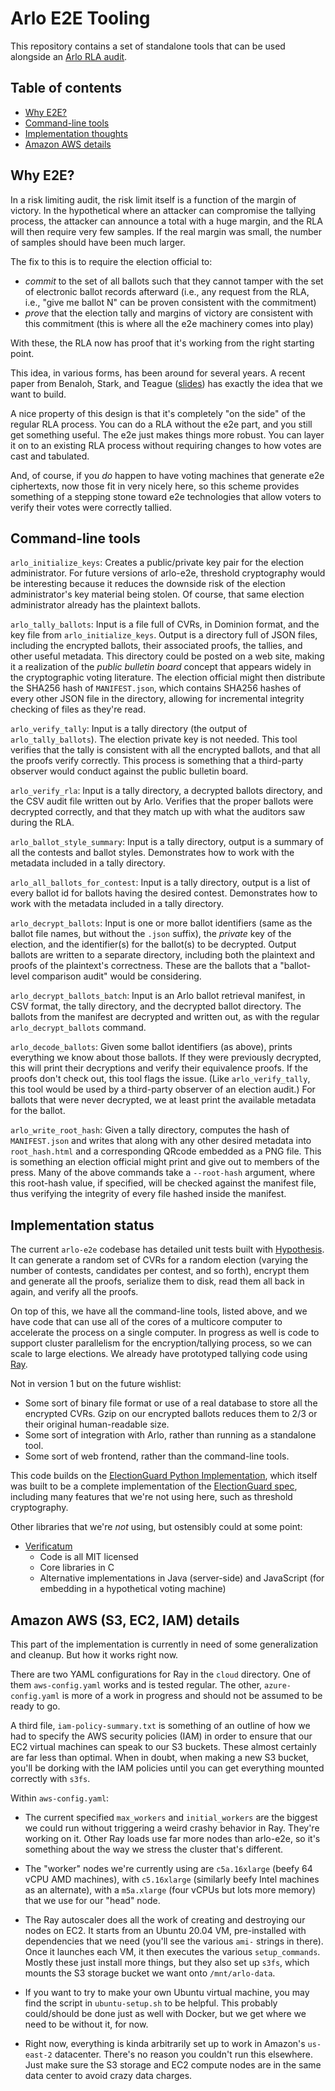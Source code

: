 # Arlo E2E Tooling

This repository contains a set of standalone tools that can be
used alongside an [Arlo RLA audit](https://voting.works/risk-limiting-audits/).

## Table of contents

- [Why E2E?](#why-e2e?)
- [Command-line tools](#command-line-tools)
- [Implementation thoughts](#implementation-thoughts)
- [Amazon AWS details](#amazon-aws-s3-ec2-iam-details)

## Why E2E?

In a risk limiting audit, the risk limit itself is a function of the margin of victory. In the hypothetical where an attacker can compromise the tallying process, the attacker can announce a total with a huge margin, and the RLA will then require very few samples. If the real margin was small, the number of samples should have been much larger.

The fix to this is to require the election official to:
- *commit* to the set of all ballots such that they cannot tamper with the set of electronic ballot records afterward (i.e., any request from the RLA, i.e., "give me ballot N" can be proven consistent with the commitment)
- *prove* that the election tally and margins of victory are consistent with this commitment (this is where all the e2e machinery comes into play)

With these, the RLA now has proof that it's working from the right starting point.

This idea, in various forms, has been around for several years. A recent paper from Benaloh, Stark, and Teague ([slides](https://www.e-vote-id.org/wp-content/uploads/2019/10/VAULT.pdf)) has exactly the idea that we want to build.

A nice property of this design is that it's completely "on the side" of the regular RLA process. You can do a RLA without the e2e part, and you still get something useful. The e2e just makes things more robust. You can layer it on to an existing RLA process without requiring changes to how votes are cast and tabulated.

And, of course, if you *do* happen to have voting machines that generate e2e ciphertexts, now those fit in very nicely here, so this scheme provides something of a stepping stone toward e2e technologies that allow voters to verify their votes were correctly tallied.

## Command-line tools

`arlo_initialize_keys`: Creates a public/private key pair for the election administrator. 
For future versions of arlo-e2e, threshold cryptography would be interesting because it
reduces the downside risk of the election administrator's key material being stolen.
Of course, that same election administrator already has the plaintext ballots.

`arlo_tally_ballots`: Input is a file full of CVRs, in Dominion format, and the key file
from `arlo_initialize_keys`. Output is a directory full of JSON files, including the 
encrypted ballots, their associated proofs, the tallies, and other useful metadata.
This directory could be posted on a web site, making it a realization of the _public bulletin board_ concept
that appears widely in the cryptographic voting literature. The election official might then
distribute the SHA256 hash of `MANIFEST.json`, which contains SHA256 hashes of
every other JSON file in the directory, allowing for incremental integrity checking
of files as they're read.

`arlo_verify_tally`: Input is a tally directory (the output of `arlo_tally_ballots`). The 
election private key is not needed. This tool verifies that the tally is consistent with all the
encrypted ballots, and that all the proofs verify correctly. This process is something that
a third-party observer would conduct against the public bulletin board.

`arlo_verify_rla`: Input is a tally directory, a decrypted ballots directory, and the
CSV audit file written out by Arlo. Verifies that the proper ballots were decrypted correctly,
and that they match up with what the auditors saw during the RLA.

`arlo_ballot_style_summary`: Input is a tally directory, output is a summary of all the
contests and ballot styles. Demonstrates how to work with the metadata included
in a tally directory.

`arlo_all_ballots_for_contest`: Input is a tally directory, output is a list of every ballot id
for ballots having the desired contest.  Demonstrates how to work with the metadata included
in a tally directory.

`arlo_decrypt_ballots`: Input is one or more ballot identifiers (same as the ballot file names, but without the `.json` suffix), 
the *private* key of the election, and the identifier(s) for the ballot(s) to be decrypted. Output ballots are written
to a separate directory, including both the plaintext and proofs of the plaintext's correctness. These are the ballots
that a "ballot-level comparison audit" would be considering.

`arlo_decrypt_ballots_batch`: Input is an Arlo ballot retrieval manifest, in CSV format, the tally directory, and the decrypted ballot directory. The
ballots from the manifest are decrypted and written out, as with the regular `arlo_decrypt_ballots` command.

`arlo_decode_ballots`: Given some ballot identifiers (as above), prints everything we know about those ballots. If they
were previously decrypted, this will print their decryptions and verify their equivalence proofs. If the proofs don't
check out, this tool flags the issue. (Like `arlo_verify_tally`, this tool would be used by a third-party observer
of an election audit.) For ballots that were never decrypted, we at least print the available metadata for the ballot.

`arlo_write_root_hash`: Given a tally directory, computes the hash of `MANIFEST.json` and
writes that along with any other desired metadata into `root_hash.html` and
a corresponding QRcode embedded as a PNG file. This is something an election official might 
print and give out to members of the press. Many of the above commands take a `--root-hash` argument,
where this root-hash value, if specified, will be checked against the manifest file, thus
verifying the integrity of every file hashed inside the manifest.

## Implementation status

The current `arlo-e2e` codebase has detailed unit tests built with [Hypothesis](https://hypothesis.readthedocs.io/en/latest/).
It can generate a random set of CVRs for a random election (varying the number
of contests, candidates per contest, and so forth), encrypt them and generate
all the proofs, serialize them to disk, read them all back in again,
and verify all the proofs.

On top of this, we have all the command-line tools, listed above, and we have code
that can use all of the cores of a multicore computer to accelerate the process
on a single computer. In progress as well is code to support cluster parallelism
for the encryption/tallying process, so we can scale to large elections.
We already have prototyped tallying code using [Ray](https://ray.io/).

Not in version 1 but on the future wishlist:
- Some sort of binary file format or use of a real database to store all the encrypted CVRs. Gzip on our
  encrypted ballots reduces them to 2/3 or their original human-readable size.
- Some sort of integration with Arlo, rather than running as a standalone tool.
- Some sort of web frontend, rather than the command-line tools.

This code builds on the [ElectionGuard Python Implementation](https://github.com/microsoft/ElectionGuard-Python),
which itself was built to be a complete implementation of the 
[ElectionGuard spec](https://github.com/microsoft/ElectionGuard-SDK-Specification),
including many features that we're not using here, such as threshold cryptography.

Other libraries that we're *not* using, but ostensibly could at some point:
- [Verificatum](https://www.verificatum.org/)
  - Code is all MIT licensed
  - Core libraries in C
  - Alternative implementations in Java (server-side) and JavaScript (for embedding in a hypothetical voting machine)
  
## Amazon AWS (S3, EC2, IAM) details

This part of the implementation is currently in need of some generalization
and cleanup. But how it works right now.

There are two YAML configurations for Ray in the `cloud` directory. One
of them `aws-config.yaml` works and is tested regular. The other,
`azure-config.yaml` is more of a work in progress and should not
be assumed to be ready to go.

A third file, `iam-policy-summary.txt` is something of an outline of how
we had to specify the AWS security policies (IAM) in order to ensure that
our EC2 virtual machines can speak to our S3 buckets. These almost certainly
are far less than optimal. When in doubt, when making a new S3 bucket,
you'll be dorking with the IAM policies until you can get everything
mounted correctly with `s3fs`.

Within `aws-config.yaml`:
- The current specified `max_workers` and `initial_workers` are the biggest
  we could run without triggering a weird crashy behavior in Ray. They're
  working on it. Other Ray loads use far more nodes than arlo-e2e, so it's
  something about the way we stress the cluster that's different.
  
- The "worker" nodes we're currently using are `c5a.16xlarge` (beefy 64 vCPU AMD machines),
  with `c5.16xlarge` (similarly beefy Intel machines as an alternate), with a
  `m5a.xlarge` (four vCPUs but lots more memory) that we use for our "head" node.
  
- The Ray autoscaler does all the work of creating and destroying our nodes on EC2.
  It starts from an Ubuntu 20.04 VM, pre-installed with dependencies that we need
  (you'll see the various `ami-` strings in there). Once it launches each VM, it then
  executes the various `setup_commands`. Mostly these just install more things, but
  they also set up `s3fs`, which mounts the S3 storage bucket we want onto `/mnt/arlo-data`.
  
- If you want to try to make your own Ubuntu virtual machine, you may find the script
  in `ubuntu-setup.sh` to be helpful. This probably could/should be done just as well
  with Docker, but we get where we need to be without it, for now.

- Right now, everything is kinda arbitrarily set up to work in Amazon's `us-east-2`
  datacenter. There's no reason you couldn't run this elsewhere. Just make sure the
  S3 storage and EC2 compute nodes are in the same data center to avoid crazy data
  charges.
